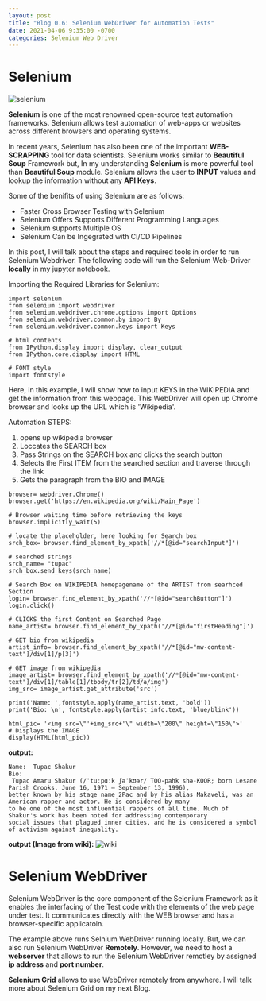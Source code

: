 ```yaml
---
layout: post
title: "Blog 0.6: Selenium WebDriver for Automation Tests"
date: 2021-04-06 9:35:00 -0700
categories: Selenium Web Driver
---
```

# Selenium
 
![selenium](/assets/images/spring_21/blog_6/selenium.png)

**Selenium** is one of the most renowned open-source test automation frameworks. Selenium allows test automation of web-apps or websites across different browsers
and operating systems.

In recent years, Selenium has also been one of the important **WEB-SCRAPPING** tool for data scientists. Selenium works similar to **Beautiful Soup** Framework but, In my understanding **Selenium** is more powerful tool than **Beautiful Soup** module.
Selenium allows the user to **INPUT** values and lookup the information without any **API Keys**. 

Some of the benifits of using Selenium are as follows:

* Faster Cross Browser Testing with Selenium
* Selenium Offers Supports Different Programming Languages
* Selenium supports Multiple OS
* Selenium Can be Ingegrated with CI/CD Pipelines

In this post, I will talk about the steps and required tools in order to run Selenium Webdriver.
The following code will run the Selenium Web-Driver **locally** in my jupyter notebook. 

Importing the Required Libraries for Selenium:
```
import selenium
from selenium import webdriver
from selenium.webdriver.chrome.options import Options
from selenium.webdriver.common.by import By
from selenium.webdriver.common.keys import Keys

# html contents
from IPython.display import display, clear_output
from IPython.core.display import HTML

# FONT style
import fontstyle
```
Here, in this example, I will show how to input KEYS in the WIKIPEDIA and get the information from this webpage.
This WebDriver will open up Chrome browser and looks up the URL which is 'Wikipedia'.

Automation STEPS:

1. opens up wikipedia browser
2. Loccates the SEARCH box
3. Pass Strings on the SEARCH box and clicks the search button
4. Selects the First ITEM from the searched section and traverse through the link
5. Gets the paragraph from the BIO and IMAGE


```
browser= webdriver.Chrome()
browser.get('https://en.wikipedia.org/wiki/Main_Page')
    
# Browser waiting time before retrieving the keys
browser.implicitly_wait(5)

# locate the placeholder, here looking for Search box
srch_box= browser.find_element_by_xpath('//*[@id="searchInput"]')

# searched strings
srch_name= "tupac"
srch_box.send_keys(srch_name)

# Search Box on WIKIPEDIA homepagename of the ARTIST from searhced Section
login= browser.find_element_by_xpath('//*[@id="searchButton"]')
login.click()

# CLICKS the first Content on Searched Page
name_artist= browser.find_element_by_xpath('//*[@id="firstHeading"]')

# GET bio from wikipedia
artist_info= browser.find_element_by_xpath('//*[@id="mw-content-text"]/div[1]/p[3]')

# GET image from wikipedia
image_artist= browser.find_element_by_xpath('//*[@id="mw-content-text"]/div[1]/table[1]/tbody/tr[2]/td/a/img')
img_src= image_artist.get_attribute('src')

print('Name: ',fontstyle.apply(name_artist.text, 'bold'))
print('Bio: \n', fontstyle.apply(artist_info.text, 'blue/blink'))

html_pic= '<img src=\"'+img_src+'\" width=\"200\" height=\"150\">'
# Displays the IMAGE
display(HTML(html_pic))
```
**output:**
```
Name:  Tupac Shakur
Bio: 
 Tupac Amaru Shakur (/ˈtuːpɑːk ʃəˈkʊər/ TOO-pahk shə-KOOR; born Lesane Parish Crooks, June 16, 1971 – September 13, 1996), 
better known by his stage name 2Pac and by his alias Makaveli, was an American rapper and actor. He is considered by many 
to be one of the most influential rappers of all time. Much of Shakur's work has been noted for addressing contemporary 
social issues that plagued inner cities, and he is considered a symbol of activism against inequality.
```
**output (Image from wiki):**
![wiki](/assets/images/spring_21/blog_6/artist.png)


# Selenium WebDriver

Selenium WebDriver is the core component of the Selenium Framework as it enables the interfacing of the Test code with the elements of the web page under test.
It communicates directly with the WEB browser and has a browser-specific applicatoin. 

The example above runs Selnium WebDriver running locally. But, we can also run Selenium WebDriver **Remotely**. However, we need to host a **webserver** that allows to
run the Selenium WebDriver remotley by assigned **ip address** and **port number**.

**Selenium Grid** allows to use WebDriver remotely from anywhere. I will talk more about Selenium Grid on my next Blog. 
